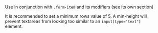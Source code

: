 Use in conjunction with `.form-item` and its modifiers (see its own section)

It is recommended to set a minimum rows value of 5. A min-height will prevent textareas from looking too similar to an `input[type="text"]` element.
